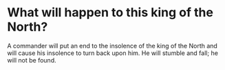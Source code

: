 # What will happen to this king of the North?

A commander will put an end to the insolence of the king of the North and will cause his insolence to turn back upon him. He will stumble and fall; he will not be found.
